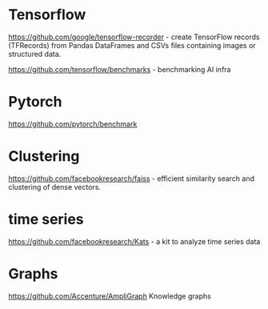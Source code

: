 # Tensorflow
https://github.com/google/tensorflow-recorder - create TensorFlow records (TFRecords) from Pandas DataFrames and CSVs files containing images or structured data.

https://github.com/tensorflow/benchmarks - benchmarking AI infra


# Pytorch

https://github.com/pytorch/benchmark

# Clustering
https://github.com/facebookresearch/faiss - efficient similarity search and clustering of dense vectors.

# time series
https://github.com/facebookresearch/Kats - a kit to analyze time series data


# Graphs

https://github.com/Accenture/AmpliGraph Knowledge graphs
